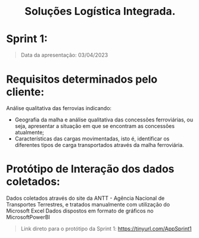 # <br id="inicio">

<h1 align="center">Soluções Logística Integrada. <br><sub> </h1></sub>
 <p align="center">
 
# Sprint 1:
>   Data da apresentação: 03/04/2023

# Requisitos determinados pelo cliente:
 
 Análise qualitativa das ferrovias indicando: 
- Geografia da malha e análise qualitativa das concessões ferroviárias, ou seja, apresentar a situação em que se encontram as concessões atualmente;
- Características das cargas movimentadas, isto é, identificar os diferentes tipos de carga transportados através da malha ferroviária.


# Protótipo de Interação dos dados coletados:
Dados coletados através do site da ANTT - Agência Nacional de Transportes Terrestres, e tratados manualmente com utilização do Microsoft Excel
Dados dispostos em formato de gráficos no MicrosoftPowerBI

> Link direto para o protótipo da Sprint 1: https://tinyurl.com/AppSprint1

